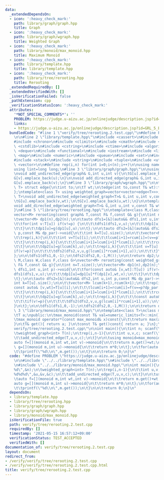 ```yaml
---
data:
  _extendedDependsOn:
  - icon: ':heavy_check_mark:'
    path: library/graph/graph.hpp
    title: Graph
  - icon: ':heavy_check_mark:'
    path: library/graph/wgraph.hpp
    title: Weighted Graph
  - icon: ':heavy_check_mark:'
    path: library/monoid/max_monoid.hpp
    title: Maximum Monoid
  - icon: ':heavy_check_mark:'
    path: library/template.hpp
    title: library/template.hpp
  - icon: ':heavy_check_mark:'
    path: library/tree/rerooting.hpp
    title: Rerooting
  _extendedRequiredBy: []
  _extendedVerifiedWith: []
  _isVerificationFailed: false
  _pathExtension: cpp
  _verificationStatusIcon: ':heavy_check_mark:'
  attributes:
    '*NOT_SPECIAL_COMMENTS*': ''
    PROBLEM: https://judge.u-aizu.ac.jp/onlinejudge/description.jsp?id=GRL_5_B
    links:
    - https://judge.u-aizu.ac.jp/onlinejudge/description.jsp?id=GRL_5_B
  bundledCode: "#line 1 \"verify/tree/rerooting.2.test.cpp\"\n#define PROBLEM \"https://judge.u-aizu.ac.jp/onlinejudge/description.jsp?id=GRL_5_B\"\
    \n\n#line 2 \"library/template.hpp\"\n#include <cassert>\n#include <cctype>\n\
    #include <chrono>\n#include <climits>\n#include <cmath>\n#include <cstdio>\n#include\
    \ <cstdlib>\n#include <cstring>\n#include <ctime>\n#include <algorithm>\n#include\
    \ <deque>\n#include <functional>\n#include <iostream>\n#include <limits>\n#include\
    \ <map>\n#include <numeric>\n#include <queue>\n#include <set>\n#include <sstream>\n\
    #include <stack>\n#include <string>\n#include <tuple>\n#include <utility>\n#include\
    \ <vector>\n\n#define rep(i,n) for(int i=0;i<(n);i++)\n\nusing namespace std;\n\
    using lint=long long;\n#line 3 \"library/graph/graph.hpp\"\n\nusing graph=vector<vector<int>>;\n\
    \nvoid add_undirected_edge(graph& G,int u,int v){\n\tG[u].emplace_back(v);\n\t\
    G[v].emplace_back(u);\n}\n\nvoid add_directed_edge(graph& G,int u,int v){\n\t\
    G[u].emplace_back(v);\n}\n#line 3 \"library/graph/wgraph.hpp\"\n\ntemplate<class\
    \ T> struct edge{\n\tint to;\n\tT wt;\n\tedge(int to,const T& wt):to(to),wt(wt){}\n\
    };\ntemplate<class T> using weighted_graph=vector<vector<edge<T>>>;\n\ntemplate<class\
    \ T>\nvoid add_undirected_edge(weighted_graph<T>& G,int u,int v,const T& wt){\n\
    \tG[u].emplace_back(v,wt);\n\tG[v].emplace_back(u,wt);\n}\n\ntemplate<class T>\n\
    void add_directed_edge(weighted_graph<T>& G,int u,int v,const T& wt){\n\tG[u].emplace_back(v,wt);\n\
    }\n#line 5 \"library/tree/rerooting.hpp\"\n\ntemplate<class M,class F,class G>\n\
    vector<M> rerooting(const graph& T,const F& f,const G& g){\n\tint n=T.size();\n\
    \tvector<M> dp1(n),dp2(n);\n\n\tauto dfs1=[&](auto&& dfs1,int u,int p)->void{\n\
    \t\tfor(int v:T[u]) if(v!=p) {\n\t\t\tdfs1(dfs1,v,u);\n\t\t\tdp1[u]=dp1[u]*f(dp1[v],v);\n\
    \t\t}\n\t\tdp1[u]=g(dp1[u],u);\n\t};\n\n\tauto dfs2=[&](auto&& dfs2,int u,int\
    \ p,const M& dp_par)->void{\n\t\tint k=T[u].size();\n\n\t\tvector<M> lcum(k+1),rcum(k+1);\n\
    \t\trep(i,k){\n\t\t\tint v=T[u][i];\n\t\t\tlcum[i+1]=rcum[i]=(v==p?f(dp_par,p):f(dp1[v],v));\n\
    \t\t}\n\t\trep(i,k){\n\t\t\tlcum[i+1]=lcum[i+1]*lcum[i];\n\t\t\trcum[k-i-1]=rcum[k-i-1]*rcum[k-i];\n\
    \t\t}\n\n\t\tdp2[u]=g(lcum[k],u);\n\t\trep(i,k){\n\t\t\tint v=T[u][i];\n\t\t\t\
    if(v!=p){\n\t\t\t\tdfs2(dfs2,v,u,g(lcum[i]*rcum[i+1],u));\n\t\t\t}\n\t\t}\n\t\
    };\n\n\tdfs1(dfs1,0,-1);\n\tdfs2(dfs2,0,-1,M());\n\n\treturn dp2;\n}\n\ntemplate<class\
    \ M,class W,class F,class G>\nvector<M> rerooting(const weighted_graph<W>& T,const\
    \ F& f,const G& g){\n\tint n=T.size();\n\tvector<M> dp1(n),dp2(n);\n\n\tauto dfs1=[&](auto&&\
    \ dfs1,int u,int p)->void{\n\t\tfor(const auto& [v,wt]:T[u]) if(v!=p) {\n\t\t\t\
    dfs1(dfs1,v,u);\n\t\t\tdp1[u]=dp1[u]*f(dp1[v],wt,v);\n\t\t}\n\t\tdp1[u]=g(dp1[u],u);\n\
    \t};\n\n\tauto dfs2=[&](auto&& dfs2,int u,int p,const M& dp_par)->void{\n\t\t\
    int k=T[u].size();\n\n\t\tvector<M> lcum(k+1),rcum(k+1);\n\t\trep(i,k){\n\t\t\t\
    const auto& [v,wt]=T[u][i];\n\t\t\tlcum[i+1]=rcum[i]=f(v==p?dp_par:dp1[v],wt,v);\n\
    \t\t}\n\t\trep(i,k){\n\t\t\tlcum[i+1]=lcum[i+1]*lcum[i];\n\t\t\trcum[k-i-1]=rcum[k-i-1]*rcum[k-i];\n\
    \t\t}\n\n\t\tdp2[u]=g(lcum[k],u);\n\t\trep(i,k){\n\t\t\tconst auto& [v,wt]=T[u][i];\n\
    \t\t\tif(v!=p){\n\t\t\t\tdfs2(dfs2,v,u,g(lcum[i]*rcum[i+1],u));\n\t\t\t}\n\t\t\
    }\n\t};\n\n\tdfs1(dfs1,0,-1);\n\tdfs2(dfs2,0,-1,M());\n\n\treturn dp2;\n}\n#line\
    \ 3 \"library/monoid/max_monoid.hpp\"\n\ntemplate<class T>\nclass max_monoid{\n\
    \tT a;\npublic:\n\tmax_monoid(const T& val=numeric_limits<T>::min()):a(val){}\n\
    \tmax_monoid operator*(const max_monoid& x)const{\n\t\treturn max(a,x.a);\n\t\
    }\n\tT& get(){ return a; }\n\tconst T& get()const{ return a; }\n};\n#line 6 \"\
    verify/tree/rerooting.2.test.cpp\"\n\nint main(){\n\tint n; scanf(\"%d\",&n);\n\
    \tweighted_graph<int> T(n);\n\trep(i,n-1){\n\t\tint u,v,c; scanf(\"%d%d%d\",&u,&v,&c);\n\
    \t\tadd_undirected_edge(T,u,v,c);\n\t}\n\n\tusing monoid=max_monoid<int>;\n\t\
    auto f=[](monoid m,int wt,int v)->monoid{\n\t\treturn m.get()+wt;\n\t};\n\tauto\
    \ g=[](monoid m,int u)->monoid{\n\t\treturn m*0;\n\t};\n\tfor(auto m:rerooting<monoid>(T,f,g)){\n\
    \t\tprintf(\"%d\\n\",m.get());\n\t}\n\n\treturn 0;\n}\n"
  code: "#define PROBLEM \"https://judge.u-aizu.ac.jp/onlinejudge/description.jsp?id=GRL_5_B\"\
    \n\n#include \"../../library/template.hpp\"\n#include \"../../library/tree/rerooting.hpp\"\
    \n#include \"../../library/monoid/max_monoid.hpp\"\n\nint main(){\n\tint n; scanf(\"\
    %d\",&n);\n\tweighted_graph<int> T(n);\n\trep(i,n-1){\n\t\tint u,v,c; scanf(\"\
    %d%d%d\",&u,&v,&c);\n\t\tadd_undirected_edge(T,u,v,c);\n\t}\n\n\tusing monoid=max_monoid<int>;\n\
    \tauto f=[](monoid m,int wt,int v)->monoid{\n\t\treturn m.get()+wt;\n\t};\n\t\
    auto g=[](monoid m,int u)->monoid{\n\t\treturn m*0;\n\t};\n\tfor(auto m:rerooting<monoid>(T,f,g)){\n\
    \t\tprintf(\"%d\\n\",m.get());\n\t}\n\n\treturn 0;\n}\n"
  dependsOn:
  - library/template.hpp
  - library/tree/rerooting.hpp
  - library/graph/graph.hpp
  - library/graph/wgraph.hpp
  - library/monoid/max_monoid.hpp
  isVerificationFile: true
  path: verify/tree/rerooting.2.test.cpp
  requiredBy: []
  timestamp: '2021-05-15 16:57:12+09:00'
  verificationStatus: TEST_ACCEPTED
  verifiedWith: []
documentation_of: verify/tree/rerooting.2.test.cpp
layout: document
redirect_from:
- /verify/verify/tree/rerooting.2.test.cpp
- /verify/verify/tree/rerooting.2.test.cpp.html
title: verify/tree/rerooting.2.test.cpp
---
```

